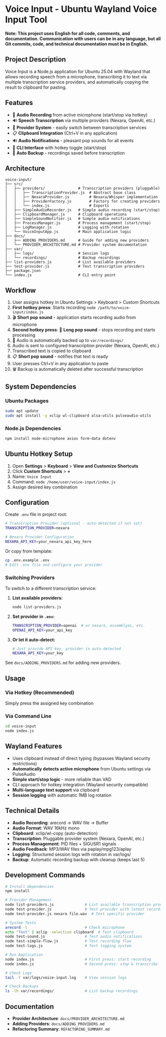 # Voice Input - Ubuntu Wayland Voice Input Tool

**Note: This project uses English for all code, comments, and documentation. Communication with users can be in any language, but all Git commits, code, and technical documentation must be in English.**

## Project Description

Voice Input is a Node.js application for Ubuntu 25.04 with Wayland that allows recording speech from a microphone, transcribing it to text via multiple transcription service providers, and automatically copying the result to clipboard for pasting.

## Features

- 🎤 **Audio Recording** from active microphone (start/stop via hotkey)
- 🔊 **Speech Transcription** via multiple providers (Nexara, OpenAI, etc.)
- 🔄 **Provider System** - easily switch between transcription services
- 📋 **Clipboard Integration** (Ctrl+V in any application)
- 🔊 **Audio Notifications** - pleasant pop sounds for all events
- 🚀 **CLI Interface** with hotkey toggle (start/stop)
- 💾 **Auto Backup** - recordings saved before transcription

## Architecture

```
voice-input/
├── src/
│   ├── providers/               # Transcription providers (pluggable)
│   │   ├── TranscriptionProvider.js  # Abstract base class
│   │   ├── NexaraProvider.js         # Nexara/Whisper implementation
│   │   ├── ProviderFactory.js        # Factory for creating providers
│   │   └── index.js                  # Exports
│   ├── SimpleAudioRecorder.js   # Simple audio recording (start/stop)
│   ├── ClipboardManager.js      # Clipboard operations
│   ├── SimpleSoundNotifier.js   # Simple audio notifications
│   ├── ProcessManager.js        # Process management (start/stop)
│   ├── LogManager.js            # Logging with rotation
│   └── VoiceInputApp.js         # Main application logic
├── docs/
│   ├── ADDING_PROVIDERS.md      # Guide for adding new providers
│   └── PROVIDER_ARCHITECTURE.md # Provider system documentation
├── var/
│   ├── logs/                    # Session logs
│   └── recordings/              # Backup recordings
├── list-providers.js            # List available providers
├── test-provider.js             # Test transcription providers
├── package.json
└── index.js                     # CLI entry point
```

## Workflow

1. User assigns hotkey in Ubuntu Settings > Keyboard > Custom Shortcuts
2. **First hotkey press**: Starts recording `node /path/to/voice-input/index.js`
3. 🎬 **Short pop sound** - application starts recording audio from microphone
4. **Second hotkey press**: 🛑 **Long pop sound** - stops recording and starts processing
5. 💾 Audio is automatically backed up to `var/recordings/`
6. Audio is sent to configured transcription provider (Nexara, OpenAI, etc.)
7. Transcribed text is copied to clipboard
8. 📋 **Short pop sound** - notifies that text is ready
9. User presses Ctrl+V in any application to paste
10. 🗑️ Backup is automatically deleted after successful transcription

## System Dependencies

### Ubuntu Packages
```bash
sudo apt update
sudo apt install -y xclip wl-clipboard alsa-utils pulseaudio-utils
```

### Node.js Dependencies  
```bash
npm install node-microphone axios form-data dotenv
```

## Ubuntu Hotkey Setup

1. Open **Settings** > **Keyboard** > **View and Customize Shortcuts**
2. Click **Custom Shortcuts** > **+**
3. Name: `Voice Input`
4. Command: `node /home/user/voice-input/index.js`
5. Assign desired key combination

## Configuration

Create `.env` file in project root:

```bash
# Transcription Provider (optional - auto-detected if not set)
TRANSCRIPTION_PROVIDER=nexara

# Nexara Provider Configuration
NEXARA_API_KEY=your_nexara_api_key_here
```

Or copy from template:
```bash
cp .env.example .env
# Edit .env file and configure your provider
```

### Switching Providers

To switch to a different transcription service:

1. **List available providers:**
   ```bash
   node list-providers.js
   ```

2. **Set provider in `.env`:**
   ```bash
   TRANSCRIPTION_PROVIDER=openai  # or nexara, assemblyai, etc.
   OPENAI_API_KEY=your_api_key
   ```

3. **Or let it auto-detect:**
   ```bash
   # Just provide API key, provider is auto-detected
   NEXARA_API_KEY=your_key
   ```

See `docs/ADDING_PROVIDERS.md` for adding new providers.

## Usage

### Via Hotkey (Recommended)
Simply press the assigned key combination

### Via Command Line
```bash
cd voice-input
node index.js
```

## Wayland Features

- Uses clipboard instead of direct typing (bypasses Wayland security restrictions)
- **Automatically detects active microphone** from Ubuntu settings via PulseAudio
- **Simple start/stop logic** - more reliable than VAD
- CLI approach for hotkey integration (Wayland security compatible)
- **Multi-language text support** via clipboard
- **Session logging** with automatic 1MB log rotation

## Technical Details

- **Audio Recording**: arecord → WAV file → Buffer
- **Audio Format**: WAV 16kHz mono
- **Clipboard**: xclip/wl-copy (auto-detection)
- **Transcription**: Pluggable provider system (Nexara, OpenAI, etc.)
- **Process Management**: PID files + SIGUSR1 signals
- **Audio Feedback**: MP3/WAV files via paplay/mpg123/aplay
- **Logging**: Structured session logs with rotation in var/logs/
- **Backup**: Automatic recording backup with cleanup (keeps last 5)

## Development Commands

```bash
# Install dependencies
npm install

# Provider Management
node list-providers.js              # List available transcription providers
node test-provider.js               # Test provider with latest recording
node test-provider.js nexara file.wav  # Test specific provider

# System Tests
arecord -l                          # Check microphone
echo "Test" | xclip -selection clipboard  # Test clipboard
node test-sound.js                  # Test audio notifications
node test-simple-flow.js            # Test recording flow
node test-logs.js                   # Test logging system

# Run Application
node index.js                       # First press: start recording
node index.js                       # Second press: stop & transcribe

# Check Logs
tail -f var/logs/voice-input.log    # View session logs

# Check Backups
ls -lh var/recordings/              # List backup recordings
```

## Documentation

- **Provider Architecture**: `docs/PROVIDER_ARCHITECTURE.md`
- **Adding Providers**: `docs/ADDING_PROVIDERS.md`
- **Refactoring Summary**: `REFACTORING_SUMMARY.md`